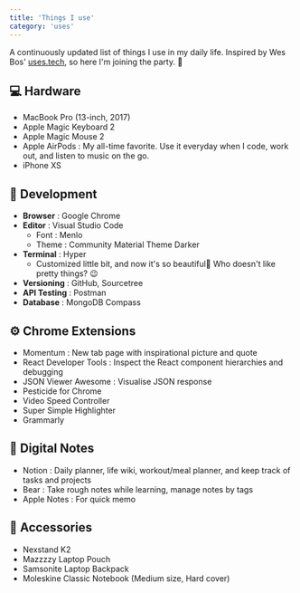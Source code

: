 ```yaml
---
title: 'Things I use'
category: 'uses'
---
```


A continuously updated list of things I use in my daily life. Inspired by Wes Bos' [uses.tech](https://uses.tech/), so here I'm joining the party. 🎉

## 💻 Hardware

- MacBook Pro (13-inch, 2017)
- Apple Magic Keyboard 2
- Apple Magic Mouse 2
- Apple AirPods : My all-time favorite. Use it everyday when I code, work out, and listen to music on the go.
- iPhone XS

## 🚀 Development

- **Browser** : Google Chrome
- **Editor** : Visual Studio Code
  - Font : Menlo
  - Theme : Community Material Theme Darker
- **Terminal** : Hyper
  - Customized little bit, and now it's so beautiful🧡 Who doesn't like pretty things? 😉
- **Versioning** : GitHub, Sourcetree
- **API Testing** : Postman
- **Database** : MongoDB Compass

## ⚙️ Chrome Extensions

- Momentum : New tab page with inspirational picture and quote
- React Developer Tools : Inspect the React component hierarchies and debugging
- JSON Viewer Awesome : Visualise JSON response
- Pesticide for Chrome
- Video Speed Controller
- Super Simple Highlighter
- Grammarly

## 📝 Digital Notes

- Notion : Daily planner, life wiki, workout/meal planner, and keep track of tasks and projects
- Bear : Take rough notes while learning, manage notes by tags
- Apple Notes : For quick memo

## 🎀 Accessories

- Nexstand K2
- Mazzzzy Laptop Pouch
- Samsonite Laptop Backpack
- Moleskine Classic Notebook (Medium size, Hard cover)
